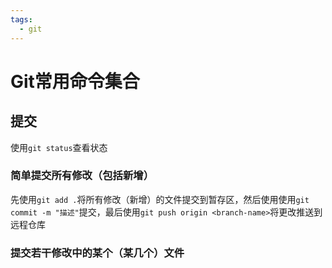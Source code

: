 ```yaml
---
tags:
  - git
---
```

# Git常用命令集合
## 提交
使用`git status`查看状态
### 简单提交所有修改（包括新增）
先使用`git add .`将所有修改（新增）的文件提交到暂存区，然后使用使用`git commit -m "描述"`提交，最后使用`git push origin <branch-name>`将更改推送到远程仓库

### 提交若干修改中的某个（某几个）文件
